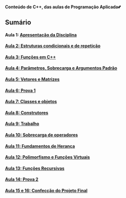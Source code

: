 <h4> Conteúdo de C++, das aulas de Programação Aplicada💕</h4>
<h2>Sumário</h2>
<h4>Aula 1: <a href="https://github.com/MaineCalabrezi13/ProgramacaoAplicada/tree/main/Aula%2005.08">Apresentação da Disciplina</h4>
<h4>Aula 2: <a href="https://github.com/MaineCalabrezi13/ProgramacaoAplicada/tree/main/Aula%2012.08">Estruturas condicionais e de repetição</h4>
<h4>Aula 3: <a href="https://github.com/MaineCalabrezi13/ProgramacaoAplicada/tree/main/Aula%2019.08">Funções em C++</h4>
<h4>Aula 4: <a href="https://github.com/MaineCalabrezi13/ProgramacaoAplicada/tree/main/Aula%2026.08">Parâmetros, Sobrecarga e Argumentos Padrão</h4>
<h4>Aula 5: <a href="https://github.com/MaineCalabrezi13/ProgramacaoAplicada/tree/main/02.09">Vetores e Matrizes</h4>
<h4>Aula 6: Prova 1</h4>
<h4>Aula 7: <a href="https://github.com/MaineCalabrezi13/ProgramacaoAplicada/tree/main/Aula%2016.09">Classes e objetos</h4>
<h4>Aula 8: <a href="https://github.com/MaineCalabrezi13/ProgramacaoAplicada/tree/main/Aula%2023.09">Construtores</h4>
<h4>Aula 9: <a href="https://github.com/MaineCalabrezi13/ProgramacaoAplicada/tree/main/Aula%2030.09">Trabalho</h4>
<h4>Aula 10: <a href="https://github.com/MaineCalabrezi13/ProgramacaoAplicada/tree/main/07.10">Sobrecarga de operadores</h4>
<h4>Aula 11: <a href="https://github.com/MaineCalabrezi13/ProgramacaoAplicada/tree/main/Aula%2021.10">Fundamentos de Herança</h4>
<h4>Aula 12: <a href="https://github.com/MaineCalabrezi13/ProgramacaoAplicada/tree/main/Aula%2004.11">Polimorfismo e Funções Virtuais</h4>
<h4>Aula 13: <a href="">Funções Recursivas</h4>
<h4>Aula 14: Prova 2</h4>
<h4>Aula 15 e 16: <a href="">Confecção do Projeto Final</h4>








